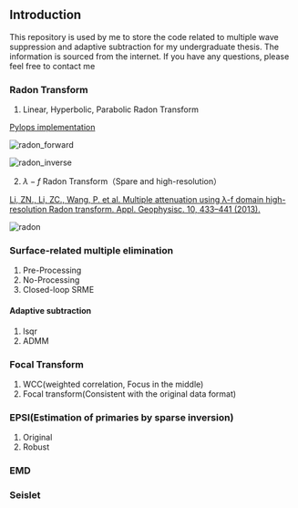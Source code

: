 ## Introduction

This repository is used by me to store the code related to multiple wave suppression and adaptive subtraction for my undergraduate thesis. The information is sourced from the internet. If you have any questions, please feel free to contact me

### Radon Transform

1. Linear, Hyperbolic, Parabolic Radon Transform

[Pylops implementation](https://pylops.readthedocs.io/en/stable/api/generated/pylops.signalprocessing.FourierRadon2D.html)

![radon_forward](https://github.com/Lipeng-Lai/Mutiples_Suppression/blob/main/images/radon_forward.png)

![radon_inverse](https://github.com/Lipeng-Lai/Mutiples_Suppression/blob/main/images/radon_inverse.png)


2. $\lambda-f$ Radon Transform（Spare and high-resolution）

[Li, ZN., Li, ZC., Wang, P. et al. Multiple attenuation using λ-f domain high-resolution Radon transform. Appl. Geophysisc. 10, 433–441 (2013).](https://doi.org/10.1007/s11770-013-0405-1)

![radon](https://github.com/Lipeng-Lai/Mutiples_Suppression/blob/main/images/radon.png)


### Surface-related multiple elimination

1. Pre-Processing
2. No-Processing
3. Closed-loop SRME

#### Adaptive subtraction

1.  lsqr
2.  ADMM

### Focal Transform

1. WCC(weighted correlation, Focus in the middle) 
2. Focal transform(Consistent with the original data format)


### EPSI(Estimation of primaries by sparse inversion)

1. Original
2. Robust


### EMD


### Seislet

